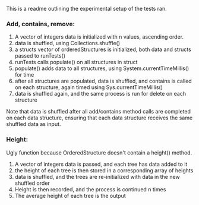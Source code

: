This is a readme outlining the experimental setup of the tests ran.

### Add, contains, remove:
1. A vector of integers data is initialized with n values, ascending order.
2. data is shuffled, using Collections.shuffle()
3. a structs vector of orderedStructures is initialized, both data and structs passed to runTests()
4. runTests calls populate() on all structures in struct
5. populate() adds data to all structures, using System.currentTimeMillis() for time
6. after all structures are populated, data is shuffled, and contains is called on each structure,
again timed using Sys.currentTimeMillis()
7. data is shuffled again, and the same process is run for delete on each structure

Note that data is shuffled after all add/contains method calls are completed on each data structure,
ensuring that each data structure receives the same shuffled data as input.

### Height:

Ugly function because OrderedStructure doesn't contain a height() method.

1. A vector of integers data is passed, and each tree has data added to it
2. the height of each tree is then stored in a corresponding array of heights
3. data is shuffled, and the trees are re-initialized with data in the new shuffled order
4. Height is then recorded, and the process is continued n times
5. The average height of each tree is the output

